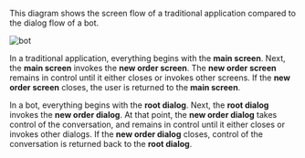 This diagram shows the screen flow of a traditional application compared to the dialog flow of a bot. 

![bot](~/media/designing-bots/core/dialogs-screens.png)

In a traditional application, everything begins with the **main screen**.
Next, the **main screen** invokes the **new order screen**.
The **new order screen** remains in control until it either closes or invokes other screens. 
If the **new order screen** closes, the user is returned to the **main screen**.

In a bot, everything begins with the **root dialog**. 
Next, the **root dialog** invokes the **new order dialog**. 
At that point, the **new order dialog** takes control of the conversation, and remains in control until it either closes or invokes other dialogs. 
If the **new order dialog** closes, control of the conversation is returned back to the **root dialog**.